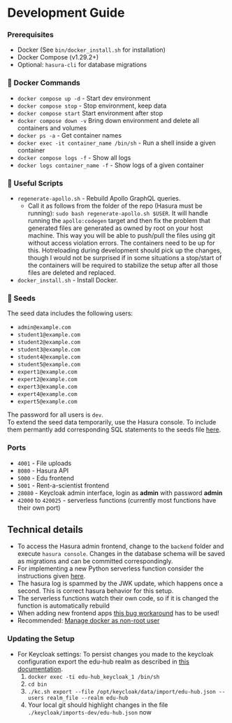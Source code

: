 # Development Guide

### Prerequisites

- Docker (See `bin/docker_install.sh` for installation)
- Docker Compose (v1.29.2+)
- Optional: `hasura-cli` for database migrations

### :whale: Docker Commands

- `docker compose up -d` - Start dev environment
- `docker compose stop` - Stop environment, keep data
- `docker compose start` Start environment after stop
- `docker compose down -v` Bring down environment and delete all containers and volumes
- `docker ps -a` - Get container names
- `docker exec -it container_name /bin/sh` - Run a shell inside a given container
- `docker compose logs -f` - Show all logs
- `docker logs container_name -f` - Show logs of a given container

### :wrench: Useful Scripts

- `regenerate-apollo.sh` - Rebuild Apollo GraphQL queries.
    - Call it as follows from the folder of the repo (Hasura must be running): `sudo bash regenerate-apollo.sh $USER`. It will handle running the `apollo:codegen` target and then fix the problem that generated files are generated as owned by root on your host machine. This way you will be able to push/pull the files using git without access violation errors. The containers need to be up for this. Hotreloading during development should pick up the changes, though I would not be surprised if in some situations a stop/start of the containers will be required to stabilize the setup after all those files are deleted and replaced.
- `docker_install.sh` - Install Docker.

### 🌱 Seeds
The seed data includes the following users:
- `admin@example.com`
- `student1@example.com`
- `student2@example.com`
- `student3@example.com`
- `student4@example.com`
- `student5@example.com`
- `expert1@example.com`
- `expert2@example.com`
- `expert3@example.com`
- `expert4@example.com`
- `expert5@example.com`

The password for all users is `dev`.  
To extend the seed data temporarily, use the Hasura console. To include them permantly add corresponding SQL statements to the seeds file [here](https://github.com/edu-hub-project/application/blob/develop/backend/seeds/default/dev_seeds.sql).

### Ports

- `4001` - File uploads
- `8080` - Hasura API
- `5000` - Edu frontend
- `5001` - Rent-a-scientist frontend
- `28080` - Keycloak admin interface, login as **admin** with password **admin**
- `42000` to `420025` - serverless functions (currently most functions have their own port)

## Technical details

- To access the Hasura admin frontend, change to the `backend` folder and execute `hasura console`. Changes in the database schema will be saved as migrations and can be committed correspondingly.
- For implementing a new Python serverless function consider the instructions given [here](./functions/callPythonFunction/README.md).
- The hasura log is spammed by the JWK update, which happens once a second. This is correct hasura behavior for this setup.
- The serverless functions watch their own code, so if it is changed the function is automatically rebuild
- When adding new frontend apps [this bug workaround](https://github.com/nrwl/nx/issues/9017#issuecomment-1140066503) has to be used!
- Recommended: [Manage docker as non-root user](https://docs.docker.com/engine/install/linux-postinstall/)

### Updating the Setup

- For Keycloak settings:
To persist changes you made to the keycloak configuration export the edu-hub realm as described in [this documentation](https://www.keycloak.org/server/importExport).
  1. `docker exec -ti edu-hub_keycloak_1 /bin/sh`
  2. `cd bin`
  3. `./kc.sh export --file /opt/keycloak/data/import/edu-hub.json --users realm_file --realm edu-hub`
  4. Your local git should highlight changes in the file `./keycloak/imports-dev/edu-hub.json` now


